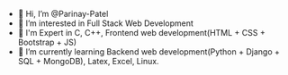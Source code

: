 - 👋 Hi, I’m @Parinay-Patel
- 👀 I’m interested in Full Stack Web Development
- 🌱 I'm Expert in C, C++, Frontend web development(HTML + CSS + Bootstrap + JS) 
- 🌱 I’m currently learning Backend web development(Python + Django + SQL + MongoDB), Latex, Excel, Linux.

<!---
Parinay-Patel/Parinay-Patel is a ✨ special ✨ repository because its `README.md` (this file) appears on your GitHub profile.
You can click the Preview link to take a look at your changes.
--->
